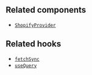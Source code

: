 ## Related components

- [`ShopifyProvider`](/api/hydrogen/components/global/shopifyprovider)

## Related hooks

- [`fetchSync`](/api/hydrogen/hooks/global/fetchsync)
- [`useQuery`](/api/hydrogen/hooks/global/usequery)
